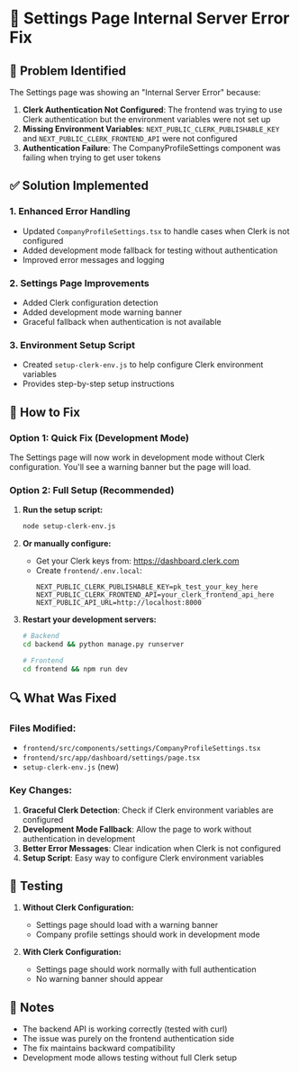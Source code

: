 # 🔧 Settings Page Internal Server Error Fix

## 🎯 Problem Identified

The Settings page was showing an "Internal Server Error" because:

1. **Clerk Authentication Not Configured**: The frontend was trying to use Clerk authentication but the environment variables were not set up
2. **Missing Environment Variables**: `NEXT_PUBLIC_CLERK_PUBLISHABLE_KEY` and `NEXT_PUBLIC_CLERK_FRONTEND_API` were not configured
3. **Authentication Failure**: The CompanyProfileSettings component was failing when trying to get user tokens

## ✅ Solution Implemented

### 1. **Enhanced Error Handling**
- Updated `CompanyProfileSettings.tsx` to handle cases when Clerk is not configured
- Added development mode fallback for testing without authentication
- Improved error messages and logging

### 2. **Settings Page Improvements**
- Added Clerk configuration detection
- Added development mode warning banner
- Graceful fallback when authentication is not available

### 3. **Environment Setup Script**
- Created `setup-clerk-env.js` to help configure Clerk environment variables
- Provides step-by-step setup instructions

## 🚀 How to Fix

### Option 1: Quick Fix (Development Mode)
The Settings page will now work in development mode without Clerk configuration. You'll see a warning banner but the page will load.

### Option 2: Full Setup (Recommended)
1. **Run the setup script:**
   ```bash
   node setup-clerk-env.js
   ```

2. **Or manually configure:**
   - Get your Clerk keys from: https://dashboard.clerk.com
   - Create `frontend/.env.local`:
     ```
     NEXT_PUBLIC_CLERK_PUBLISHABLE_KEY=pk_test_your_key_here
     NEXT_PUBLIC_CLERK_FRONTEND_API=your_clerk_frontend_api_here
     NEXT_PUBLIC_API_URL=http://localhost:8000
     ```

3. **Restart your development servers:**
   ```bash
   # Backend
   cd backend && python manage.py runserver
   
   # Frontend  
   cd frontend && npm run dev
   ```

## 🔍 What Was Fixed

### Files Modified:
- `frontend/src/components/settings/CompanyProfileSettings.tsx`
- `frontend/src/app/dashboard/settings/page.tsx`
- `setup-clerk-env.js` (new)

### Key Changes:
1. **Graceful Clerk Detection**: Check if Clerk environment variables are configured
2. **Development Mode Fallback**: Allow the page to work without authentication in development
3. **Better Error Messages**: Clear indication when Clerk is not configured
4. **Setup Script**: Easy way to configure Clerk environment variables

## 🧪 Testing

1. **Without Clerk Configuration:**
   - Settings page should load with a warning banner
   - Company profile settings should work in development mode

2. **With Clerk Configuration:**
   - Settings page should work normally with full authentication
   - No warning banner should appear

## 📝 Notes

- The backend API is working correctly (tested with curl)
- The issue was purely on the frontend authentication side
- The fix maintains backward compatibility
- Development mode allows testing without full Clerk setup
